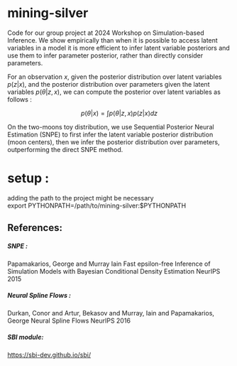# mining-silver
Code for our group project at 2024 Workshop on Simulation-based Inference. 
We show empirically than when it is possible to access latent variables in a model it is more efficient to infer latent variable posteriors and use them to infer parameter posterior, rather than directly consider parameters.

For an observation $x$, given the posterior distribution over latent variables $p(z|x)$, and the posterior distribution over parameters given the latent variables $p(\theta|z, x)$, we can compute the posterior over latent variables as follows : 

$$p(\theta|x) = \int p(\theta|z, x)p(z|x) dz$$

On the two-moons toy distribution, we use Sequential Posterior Neural Estimation (SNPE) to first infer the latent variable posterior distribution (moon centers), then we infer the posterior distribution over parameters, outperforming the direct SNPE method. 

# setup :
adding the path to the project might be necessary  
export PYTHONPATH=/path/to/mining-silver:$PYTHONPATH

## References: 
##### SNPE : 
 Papamakarios, George and Murray Iain
 Fast epsilon-free Inference of Simulation Models with Bayesian Conditional Density Estimation
 NeurIPS 2015

##### Neural Spline Flows : 
  Durkan, Conor and Artur, Bekasov and Murray, Iain and Papamakarios, George
  Neural Spline Flows
  NeurIPS 2016

##### SBI module: 
  https://sbi-dev.github.io/sbi/
